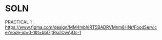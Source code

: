 # SOLN
PRACTICAL 1
https://www.figma.com/design/MM4mbhjRT5BADRVMnm8HNr/FoodService?node-id=0-1&t=bbl7jtRsclOwAjOs-1
